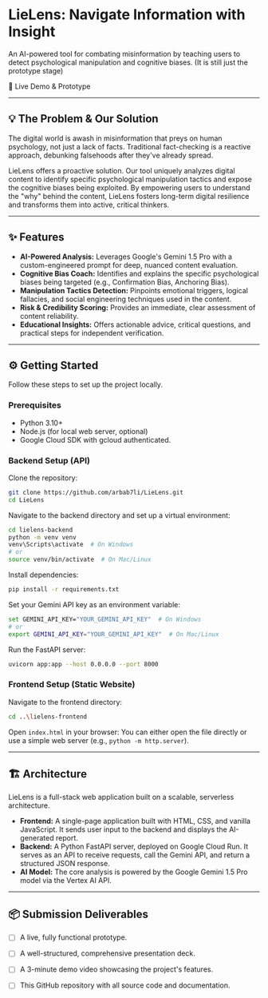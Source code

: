 # LieLens: Navigate Information with Insight

An AI-powered tool for combating misinformation by teaching users to detect psychological manipulation and cognitive biases.
(It is still just the prototype stage)

🚀 Live Demo & Prototype

---

## 💡 The Problem & Our Solution
The digital world is awash in misinformation that preys on human psychology, not just a lack of facts. Traditional fact-checking is a reactive approach, debunking falsehoods after they've already spread.

LieLens offers a proactive solution. Our tool uniquely analyzes digital content to identify specific psychological manipulation tactics and expose the cognitive biases being exploited. By empowering users to understand the "why" behind the content, LieLens fosters long-term digital resilience and transforms them into active, critical thinkers.

---

## ✨ Features
- **AI-Powered Analysis:** Leverages Google's Gemini 1.5 Pro with a custom-engineered prompt for deep, nuanced content evaluation.
- **Cognitive Bias Coach:** Identifies and explains the specific psychological biases being targeted (e.g., Confirmation Bias, Anchoring Bias).
- **Manipulation Tactics Detection:** Pinpoints emotional triggers, logical fallacies, and social engineering techniques used in the content.
- **Risk & Credibility Scoring:** Provides an immediate, clear assessment of content reliability.
- **Educational Insights:** Offers actionable advice, critical questions, and practical steps for independent verification.

---

## ⚙️ Getting Started
Follow these steps to set up the project locally.

### Prerequisites
- Python 3.10+
- Node.js (for local web server, optional)
- Google Cloud SDK with gcloud authenticated.

### Backend Setup (API)
Clone the repository:
```sh
git clone https://github.com/arbab7li/LieLens.git
cd LieLens
```

Navigate to the backend directory and set up a virtual environment:
```sh
cd lielens-backend
python -m venv venv
venv\Scripts\activate  # On Windows
# or
source venv/bin/activate  # On Mac/Linux
```

Install dependencies:
```sh
pip install -r requirements.txt
```

Set your Gemini API key as an environment variable:
```sh
set GEMINI_API_KEY="YOUR_GEMINI_API_KEY"  # On Windows
# or
export GEMINI_API_KEY="YOUR_GEMINI_API_KEY"  # On Mac/Linux
```

Run the FastAPI server:
```sh
uvicorn app:app --host 0.0.0.0 --port 8000
```

### Frontend Setup (Static Website)
Navigate to the frontend directory:
```sh
cd ..\lielens-frontend
```

Open `index.html` in your browser: You can either open the file directly or use a simple web server (e.g., `python -m http.server`).

---

## 🏗️ Architecture
LieLens is a full-stack web application built on a scalable, serverless architecture.

- **Frontend:** A single-page application built with HTML, CSS, and vanilla JavaScript. It sends user input to the backend and displays the AI-generated report.
- **Backend:** A Python FastAPI server, deployed on Google Cloud Run. It serves as an API to receive requests, call the Gemini API, and return a structured JSON response.
- **AI Model:** The core analysis is powered by the Google Gemini 1.5 Pro model via the Vertex AI API.

---

## 📦 Submission Deliverables
- [ ] A live, fully functional prototype.
- [ ] A well-structured, comprehensive presentation deck.
- [ ] A 3-minute demo video showcasing the project's features.
- [ ] This GitHub repository with all source code and documentation.

